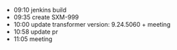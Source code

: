 - 09:10 jenkins build
- 09:35 create SXM-999
- 10:00 update transformer version: 9.24.5060 + meeting
- 10:58 update pr
- 11:05 meeting